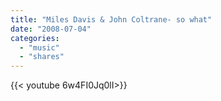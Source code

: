 ```yaml
---
title: "Miles Davis & John Coltrane- so what"
date: "2008-07-04"
categories:
  - "music"
  - "shares"
---
```


<div style="width: 70vw;">{{< youtube 6w4FI0Jq0lI>}}</div>

